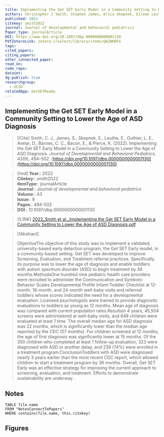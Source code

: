 ```yaml
---
title: Implementing the Get SET Early Model in a Community Setting to Lower the Age of ASD Diagnosis
authors: Christopher J Smith, Stephen James, Erica Skepnek, Eileen Leuthe, Lisa Elder Outhier, Delia Avelar, Cynthia Carter Barnes, Elizabeth Bacon, Karen Pierce
published: 2022
citekey: smith2022
journal: Journal of developmental and behavioral pediatrics
Paper_type: journalArticle
DOI: https://www.doi.org/10.1097/dbp.0000000000001130
PdfZoteroLink: zotero://select/library/items/QAZWHDFG
tags: 
cited_papers: 
citing_papers: 
other_connected_paper: 
read_on: 
code_repo: 
dataset: 
dg-publish: true
researchgroup:
  - UCSD
relatedApp: GetSETReady
---
```


## Implementing the Get SET Early Model in a Community Setting to Lower the Age of ASD Diagnosis

> [!Cite]
> Smith, C. J., James, S., Skepnek, E., Leuthe, E., Outhier, L. E., Avelar, D., Barnes, C. C., Bacon, E., & Pierce, K. (2022). Implementing the Get SET Early Model in a Community Setting to Lower the Age of ASD Diagnosis. _Journal of Developmental and Behavioral Pediatrics_, _43_(9), 494–502. [https://doi.org/10.1097/dbp.0000000000001130](https://doi.org/10.1097/dbp.0000000000001130)


>[!md]
> **Year**:: 2022   
> **Citekey**:: smith2022  
> **itemType**:: journalArticle  
> **Journal**:: *Journal of developmental and behavioral pediatrics*  
> **Volume**:: 43  
> **Issue**:: 9   
> **Pages**:: 494-502  
> **DOI**:: 10.1097/dbp.0000000000001130    

> [!LINK] 
> [2022_Smith et al._Implementing the Get SET Early Model in a Community Setting to Lower the Age of ASD Diagnosis.pdf](zotero://select/library/items/V3IBNNLI)

> [!Abstract]
>
> ObjectiveThe objective of this study was to implement a validated, university-based early detection program, the Get SET Early model, in a community-based setting. Get SET was developed to improve Screening, Evaluation, and Treatment referral practices. Specifically, its purpose was to lower the age of diagnosis and enable toddlers with autism spectrum disorder (ASD) to begin treatment by 36 months.MethodsOne hundred nine pediatric health care providers were recruited to administer the Communication and Symbolic Behavior Scales Developmental Profile Infant-Toddler Checklist at 12-month, 18-month, and 24-month well-baby visits and referred toddlers whose scores indicated the need for a developmental evaluation. Licensed psychologists were trained to provide diagnostic evaluations to toddlers as young as 12 months. Mean age of diagnosis was compared with current population rates.ResultsIn 4 years, 45,504 screens were administered at well-baby visits, and 648 children were evaluated at least 1 time. The overall median age for ASD diagnosis was 22 months, which is significantly lower than the median age reported by the CDC (57 months). For children screened at 12 months, the age of first diagnosis was significantly lower at 15 months. Of the 350 children who completed at least 1 follow-up evaluation, 323 were diagnosed with ASD or another delay, and 239 (74%) were enrolled in a treatment program.ConclusionToddlers with ASD were diagnosed nearly 3 years earlier than the most recent CDC report, which allowed children to start a treatment program by 36 months. Overall, Get SET Early was an effective strategy for improving the current approach to screening, evaluation, and treatment. Efforts to demonstrate sustainability are underway.
>.
> 


## Notes

```dataview 
TABLE file.name 
FROM "NotesConnectToPapers" 
WHERE contains(file.name, this.citekey)
```



## Figures

